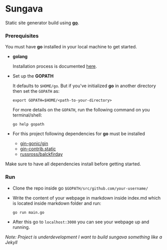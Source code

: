 # Sungava
Static site generator build using [**go**](https://golang.org/).

### Prerequisites
You must have **go** installed in your local machine to get started.

* **golang**
	
  Installation process is documented [here](https://golang.org/doc/install).
  
* Set up the **GOPATH**

  It defaults to `$HOME/go`. But if you've initialized **go** in another directory then set the `GOPATH` as: 
  ```
  export GOPATH=$HOME/<path-to-your-directory>
  ```
  For more details on the `GOPATH`, run the following command on you terminal/shell:
  ```
  go help gopath
  ```
  
* For this project following dependencies for **go** must be installed
	* [gin-gonic/gin](https://github.com/gin-gonic/gin)
	* [gin-contrib.static](https://github.com/gin-contrib/static)
	* [russross/balckfirday](https://github.com/russross/blackfriday)

Make sure to have all dependencies install before getting started.

### Run
* Clone the repo inside go `$GOPATH/src/github.com/your-username/`

* Write the content of your webpage in markdown inside index.md which is located inside markdown folder and run:

  ```
  go run main.go
  ```

* After this go to `localhost:3000` you can see your webpage up and running.


*Note: Project is underdevelopment I want to build sungava something like a Jekyll*

